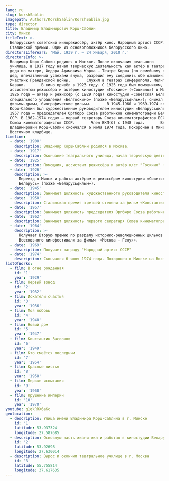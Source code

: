 ```yaml
---
lang: ru
slug: korshSablin
imagepath: Authors/KorshSablin/KorshSablin.jpg
type: director
title: Владимир Владимирович Корш-Саблин
city: Минск
titleText: >-
  Белорусский советский кинорежиссёр, актёр кино. Народный артист СССР. Лауреат
  Сталинской премии. Один из основоположников белорусского кино.
directorsLifeYears: 'Май, 1939 г. – 24 Января, 2010 г.'
directorsInfo: >-
  Владимир Корш-Саблин родился в Москве. После окончания реального
  училища, в 1917 году начал творческую деятельность как актёр в театре своего
  деда по матери, Федора Адамовича Корша — Театре Корша (по семейному преданию,
  дед, впечатленный успехами внука, разрешил ему соединить обе фамилии).
  Участник Гражданской войны.       Служил в театрах Симферополя, Мелитополя,
  Казани.       В кино пришёл в 1923 году. С 1925 года был помощником,
  ассистентом режиссёра и актёром киностудии «Госкино» («Совкино») в Москве, с
  1926 года — актёр и режиссёр (с 1929 года) киностудии «Советская Беларусь»
  специального управления «Белгоскино» (позже «Беларусьфильм»); снимал комедии,
  фильмы-драмы, биографические фильмы.       В 1945—1960 и 1969—1974 годах
  Корш-Саблин был художественным руководителем киностудии «Беларусьфильм». С
  1957 года — председателем Оргбюро Союза работников кинематографии Белорусской
  ССР. В 1962—1974 годах — первый секретарь Союза кинематографистов БССР. Член
  Союза кинематографистов СССР.       Член ВКП(б) с 1948 года.       Владимир
  Владимирович Корш-Саблин скончался 6 июля 1974 года. Похоронен в Минске на
  Восточном кладбище.
timeline:
  - date: '1900'
    description: Владимир Корш-Саблин родился в Москве.
  - date: '1917'
    description: Окончание театрального училища, начал творческую деятельность как актёр в театре своего деда по матери
  - date: '1925'
    description: Помощник, ассистент режиссёра и актёр к/ст "Госкино" ("Совкино") в Москве
  - date: '1926'
    description: >-
      Переезд в Минск и работа актёром и режиссёром киностудии «Советская
      Беларусь» (позже «Беларусьфильм»).
  - date: '1945'
    description: Занимает должность художественного руководителя киностудии "Беларусьфильм"
  - date: '1950'
    description: Сталинская премия третьей степени за фильм «Константин Заслонов»
  - date: '1957'
    description: Занимает должность председателя Оргбюро Союза работников кинематографии Белорусской ССР.
  - date: '1962'
    description: Занимает должность первого секретаря Союза кинематографистов Белоруссии.
  - date: '1964'
    description: >-
      Получает Вторую премию по разделу историко-революционных фильмов I-го
      Всесоюзного кинофестиваля за фильм  «Москва — Генуя».
  - date: '1969'
    description: Получает награду "Народный артист СССР"
  - date: '1974'
    description: Cкончался 6 июля 1974 года. Похоронен в Минске на Восточном кладбище
listOfWorks:
  - film: В огне рожденная
    id: '1'
    year: '1929'
  - film: Первый взвод
    id: '2'
    year: '1932'
  - film: Искатели счастья
    id: '3'
    year: '1936'
  - film: Моя любовь
    id: '4'
    year: '1940'
  - film: Новый дом
    id: '5'
    year: '1947'
  - film: Константин Заслонов
    id: '6'
    year: '1949'
  - film: Кто смеётся последним
    id: '7'
    year: '1954'
  - film: Красные листья
    id: '8'
    year: '1958'
  - film: Первые испытания
    id: '9'
    year: '1960'
  - film: Крушение империи
    id: '10'
    year: '1970'
youtube: g1qkRRX6aKc
geolocation:
  - description: Улица имени Владимира Корш-Саблина в г. Минске
    id: '1'
    latitude: 53.937324
    longitude: 27.587685
  - description: Основную часть жизни жил и работал в киностудии Беларусьфильм в г. Минске
    id: '2'
    latitude: 53.92698
    longitude: 27.630014
  - description: Вырос и окончил театральное училище в г. Москва
    id: '3'
    latitude: 55.755814
    longitude: 37.617635
---
```


